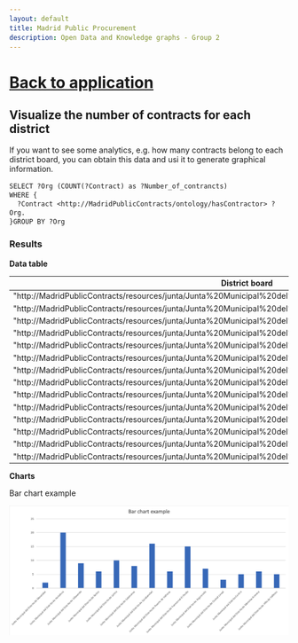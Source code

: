 ```yaml
---
layout: default
title: Madrid Public Procurement
description: Open Data and Knowledge graphs - Group 2
---
```


# [Back to application](./app_main.html) 

## Visualize the number of contracts for each district

If you want to see some analytics, e.g. how many contracts belong to each district board, you can obtain this data and usi it to generate graphical information.

	SELECT ?Org (COUNT(?Contract) as ?Number_of_contrancts)
    WHERE {
      ?Contract <http://MadridPublicContracts/ontology/hasContractor> ?Org.
    }GROUP BY ?Org


### Results

**Data table**

|**District board**                                                                                               | **N**| 
|-----------------------------------------------------------------------------------------------------------------|------| 
| "http://MadridPublicContracts/resources/junta/Junta%20Municipal%20del%20Distrito%20de%20Moratalaz"              | "2"  | 
| "http://MadridPublicContracts/resources/junta/Junta%20Municipal%20del%20Distrito%20de%20Hortaleza"              | "20" | 
| "http://MadridPublicContracts/resources/junta/Junta%20Municipal%20del%20Distrito%20de%20Villaverde"             | "9"  | 
| "http://MadridPublicContracts/resources/junta/Junta%20Municipal%20del%20Distrito%20de%20Retiro"                 | "6"  | 
| "http://MadridPublicContracts/resources/junta/Junta%20Municipal%20del%20Distrito%20de%20Latina"                 | "10" | 
| "http://MadridPublicContracts/resources/junta/Junta%20Municipal%20del%20Distrito%20de%20Salamanca"              | "8"  | 
| "http://MadridPublicContracts/resources/junta/Junta%20Municipal%20del%20Distrito%20de%20Carabanchel"            | "16" | 
| "http://MadridPublicContracts/resources/junta/Junta%20Municipal%20del%20Distrito%20de%20Puente%20de%20Vallecas" | "6"  | 
| "http://MadridPublicContracts/resources/junta/Junta%20Municipal%20del%20Distrito%20de%20Fuencarral-El%20Pardo"  | "15" | 
| "http://MadridPublicContracts/resources/junta/Junta%20Municipal%20del%20Distrito%20de%20Arganzuela"             | "7"  | 
| "http://MadridPublicContracts/resources/junta/Junta%20Municipal%20del%20Distrito%20de%20Ciudad%20Lineal"        | "3"  | 
| "http://MadridPublicContracts/resources/junta/Junta%20Municipal%20del%20Distrito%20Centro"                      | "5"  | 
| "http://MadridPublicContracts/resources/junta/Junta%20Municipal%20del%20Distrito%20de%20Moncloa-Aravaca"        | "6"  | 
| "http://MadridPublicContracts/resources/junta/Junta%20Municipal%20del%20Distrito%20de%20Villa%20de%20Vallecas"  | "5"  | 




**Charts**

Bar chart example

![Bar chart](./assets/bar_chart.png)
